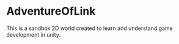 # AdventureOfLink
This is a sandbox 2D world created to learn and understand game development in unity.
